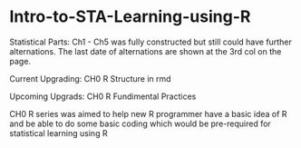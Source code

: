 # Intro-to-STA-Learning-using-R

Statistical Parts:
Ch1 - Ch5 was fully constructed but still could have further alternations. The last date of alternations are shown at the 3rd col on the page.

Current Upgrading: CH0 R Structure in rmd

Upcoming Upgrads: CH0 R Fundimental Practices

CH0 R series was aimed to help new R programmer have a basic idea of R 
  and be able to do some basic coding which would be pre-required for statistical learning using R
